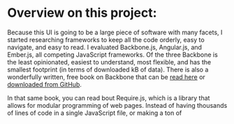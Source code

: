 
# Overview on this project:
Because this UI is going to be a large piece of software with many facets, I started researching frameworks to keep all the code orderly, easy to navigate, and easy to read. I evaluated Backbone.js, Angular.js, and Ember.js, all competing JavaScript frameworks. Of the three Backbone is the least opinionated, easiest to understand, most flexible, and has the smallest footprint (in terms of downloaded kB of data). There is also a wonderfully written, free book on Backbone that can be [read here](https://addyosmani.com/backbone-fundamentals/) or [downloaded from GitHub](https://github.com/addyosmani/backbone-fundamentals).

In that same book, you can read bout Require.js, which is a library that allows for modular programming of web pages. Instead of having thousands of lines of code in a single JavaScript file, or making a ton of <script> calls to many files, Require.js allows code to be loaded on an as-needed basis. It also keeps code on specific things in specific files (modularity), making the navigation, understanding, and distributed development of the code easier.

Maria has been doing her UI design within the constraints of the AdminLTE template. This is an open source Bootstrap control-panel template. By using this standard template, we have a much better control over turning Maria's designs into what we can actually manifest in the browser. 

## NRP Prototype 3

1/26/16 Chris Troutner:
This third prototype was born from Prototype 2, which was born from [this project](https://github.com/requirejs/example-multipage-shim).

My goals for this iteration is to write a very simple API interface that does the following:

* Open the people.html page.
* Retrieve a list of People from the NRP API.
* Display the list of People in a list on the People. When a person is clicked in the list, display their info in a 'card'. This will also list out all projects this person is associated with.
* When a project is clicked, it will navigate to the project.html page and open a similar card displaying info on the project.
